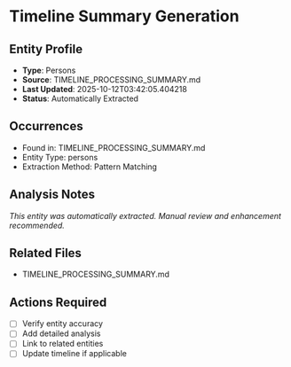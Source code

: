 # Timeline Summary Generation

## Entity Profile
- **Type**: Persons
- **Source**: TIMELINE_PROCESSING_SUMMARY.md
- **Last Updated**: 2025-10-12T03:42:05.404218
- **Status**: Automatically Extracted

## Occurrences
- Found in: TIMELINE_PROCESSING_SUMMARY.md
- Entity Type: persons
- Extraction Method: Pattern Matching

## Analysis Notes
*This entity was automatically extracted. Manual review and enhancement recommended.*

## Related Files
- TIMELINE_PROCESSING_SUMMARY.md

## Actions Required
- [ ] Verify entity accuracy
- [ ] Add detailed analysis
- [ ] Link to related entities
- [ ] Update timeline if applicable

